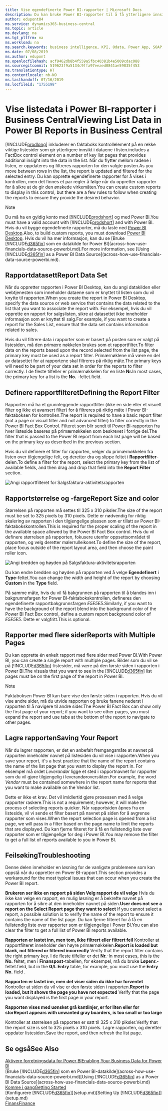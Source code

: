 ```yaml
---
title: Vise egendefinerte Power BI-rapporter | Microsoft Docs
description: Du kan bruke Power BI-rapporter til å få ytterligere innsikt i data i lister.
author: edupont04
ms.service: dynamics365-business-central
ms.topic: article
ms.devlang: na
ms.tgt_pltfrm: na
ms.workload: na
ms.search.keywords: business intelligence, KPI, Odata, Power App, SOAP, analysis
ms.date: 07/08/2019
ms.author: edupont
ms.openlocfilehash: acf9462db8b4f559a5fbc40381b4e5009cdac088
ms.sourcegitcommit: 519623f9a5134c9ffa97eeaed0841ae59835f453
ms.translationtype: HT
ms.contentlocale: nb-NO
ms.lasthandoff: 07/16/2019
ms.locfileid: "1755198"
---
```

# <a name="viewing-list-data-in-power-bi-reports-in-business-central"></a><span data-ttu-id="1f30b-103">Vise listedata i Power BI-rapporter i Business Central</span><span class="sxs-lookup"><span data-stu-id="1f30b-103">Viewing List Data in Power BI Reports in Business Central</span></span>

[!INCLUDE[prodlong](includes/prodlong.md)] <span data-ttu-id="1f30b-104">inkluderer en faktaboks kontrollelement på en rekke viktige listesider som gir ytterligere innsikt i dataene i listen.</span><span class="sxs-lookup"><span data-stu-id="1f30b-104">includes a FactBox control element on a number of key list pages that provides additional insight into the data in the list.</span></span> <span data-ttu-id="1f30b-105">Når du flytter mellom radene i listen, er oppdateres og filtreres rapporten for den valgte posten.</span><span class="sxs-lookup"><span data-stu-id="1f30b-105">As you move between rows in the list, the report is updated and filtered for the selected entry.</span></span> <span data-ttu-id="1f30b-106">Du kan opprette egendefinerte rapporter for å vises i kontrollen, men det finnes et par regler å følge når du oppretter rapporter for å sikre at de gir den ønskede virkemåten.</span><span class="sxs-lookup"><span data-stu-id="1f30b-106">You can create custom reports to display in this control, but there are a few rules to follow when creating the reports to ensure they provide the desired behavior.</span></span>  

> [!NOTE]  
> <span data-ttu-id="1f30b-107">Du må ha en gyldig konto med [!INCLUDE[prodshort](includes/prodshort.md)] og med Power BI.</span><span class="sxs-lookup"><span data-stu-id="1f30b-107">You must have a valid account with [!INCLUDE[prodshort](includes/prodshort.md)] and with Power BI.</span></span> <span data-ttu-id="1f30b-108">Hvis du vil bygge egendefinerte rapporter, må du laste ned [Power BI Desktop](https://powerbi.microsoft.com/en-us/desktop/).</span><span class="sxs-lookup"><span data-stu-id="1f30b-108">Also, to build custom reports, you must download [Power BI Desktop](https://powerbi.microsoft.com/en-us/desktop/).</span></span> <span data-ttu-id="1f30b-109">Hvis du vil ha mer informasjon, kan du se [Bruke [!INCLUDE[d365fin](includes/d365fin_md.md)] som en datakilde for Power BI](across-how-use-financials-data-source-powerbi.md).</span><span class="sxs-lookup"><span data-stu-id="1f30b-109">For more information, see [Using [!INCLUDE[d365fin](includes/d365fin_md.md)] as a Power BI Data Source](across-how-use-financials-data-source-powerbi.md).</span></span>  

## <a name="report-data-set"></a><span data-ttu-id="1f30b-110">Rapportdatasett</span><span class="sxs-lookup"><span data-stu-id="1f30b-110">Report Data Set</span></span>
<span data-ttu-id="1f30b-111">Når du oppretter rapporten i Power BI Desktop, kan du angi datakilden eller webtjenesten som inneholder dataene som er knyttet til listen som du vil knytte til rapporten.</span><span class="sxs-lookup"><span data-stu-id="1f30b-111">When you create the report in Power BI Desktop, specify the data source or web service that contains the data related to the list that you want to associate the report with.</span></span> <span data-ttu-id="1f30b-112">For eksempel, hvis du vil opprette en rapport for salgslisten, sikre at datasettet ikke inneholder informasjon som er knyttet til salg.</span><span class="sxs-lookup"><span data-stu-id="1f30b-112">For example, if you want to create a report for the Sales List, ensure that the data set contains information related to sales.</span></span>  

<span data-ttu-id="1f30b-113">Hvis du vil filtrere data i rapporter som er basert på posten som er valgt på listesiden, må den primære nøkkelen brukes som et rapportfilter.</span><span class="sxs-lookup"><span data-stu-id="1f30b-113">To filter data on the reports based upon the record selected from the list page, the primary key must be used as a report filter.</span></span> <span data-ttu-id="1f30b-114">Primærnøklene må være en del av datasettet for at rapportene skal filtreres på riktig måte.</span><span class="sxs-lookup"><span data-stu-id="1f30b-114">The primary keys will need to be part of your data set in order for the reports to filter correctly.</span></span> <span data-ttu-id="1f30b-115">I de fleste tilfeller er primærnøkkelen for en liste **Nr.**</span><span class="sxs-lookup"><span data-stu-id="1f30b-115">In most cases, the primary key for a list is the **No.**</span></span> <span data-ttu-id="1f30b-116">-feltet.</span><span class="sxs-lookup"><span data-stu-id="1f30b-116">field.</span></span>  

## <a name="defining-the-report-filter"></a><span data-ttu-id="1f30b-117">Definere rapportfilteret</span><span class="sxs-lookup"><span data-stu-id="1f30b-117">Defining the Report Filter</span></span>
<span data-ttu-id="1f30b-118">Rapporten må ha et grunnleggende rapportfilter (ikke en side eller et visuelt filter og ikke et avansert filter) for å filtreres på riktig måte i Power BI-faktaboksen for kontrollen.</span><span class="sxs-lookup"><span data-stu-id="1f30b-118">The report is required to have a basic report filter (not a page or visual filter and not advanced filter) to filter correctly in the Power BI Fact Box Control.</span></span> <span data-ttu-id="1f30b-119">Filteret som blir sendt til Power BI-rapporten fra hver listeside baseres på primærnøkkelen som beskrevet i forrige del.</span><span class="sxs-lookup"><span data-stu-id="1f30b-119">The filter that is passed to the Power BI report from each list page will be based on the primary key as described in the previous section.</span></span>  

<span data-ttu-id="1f30b-120">Hvis du vil definere et filter for rapporten, velger du primærnøkkelen fra listen over tilgjengelige felt, og deretter dra og slippe feltet i **Rapportfilter**-delen.</span><span class="sxs-lookup"><span data-stu-id="1f30b-120">To define a filter for the report, select the primary key from the list of available fields, and then drag and drop that field into the **Report Filter** section.</span></span>  

![Angi rapportfilteret for Salgsfaktura-aktivitetsrapporten](./media/across-how-use-powerbi-reports-factbox/financials-powerbi-report-filter.png)

## <a name="report-size-and-color"></a><span data-ttu-id="1f30b-122">Rapportstørrelse og -farge</span><span class="sxs-lookup"><span data-stu-id="1f30b-122">Report Size and color</span></span>
<span data-ttu-id="1f30b-123">Størrelsen på rapporten må settes til 325 x 310 piksler.</span><span class="sxs-lookup"><span data-stu-id="1f30b-123">The size of the report must be set to 325 pixels by 310 pixels.</span></span> <span data-ttu-id="1f30b-124">Dette er nødvendig for riktig skalering av rapporten i den tilgjengelige plassen som er tillatt av Power BI-faktabokskontrollen.</span><span class="sxs-lookup"><span data-stu-id="1f30b-124">This is required for the proper scaling of the report in the available space allowed by the Power BI Fact Box control.</span></span> <span data-ttu-id="1f30b-125">Hvis du vil definere størrelsen på rapporten, fokusere utenfor oppsettsområdet til rapporten, og velg deretter malerrulleikonet.</span><span class="sxs-lookup"><span data-stu-id="1f30b-125">To define the size of the report, place focus outside of the report layout area, and then choose the paint roller icon.</span></span>

![Angi bredden og høyden på Salgsfaktura-aktivitetsrapporten](./media/across-how-use-powerbi-reports-factbox/financials-powerbi-report-sizing.png)

<span data-ttu-id="1f30b-127">Du kan endre bredden og høyden på rapporten ved å velge **Egendefinert** i **Type**-feltet.</span><span class="sxs-lookup"><span data-stu-id="1f30b-127">You can change the width and height of the report by choosing **Custom** in the **Type** field.</span></span>

<span data-ttu-id="1f30b-128">På samme måte, hvis du vil få bakgrunnen på rapporten til å blandes inn i bakgrunnsfargen for Power BI-faktabokskontrollen, defineres den egendefinerte rapportbakgrunnsfargen *E5E5E5*.</span><span class="sxs-lookup"><span data-stu-id="1f30b-128">Similarly, if you want to have the background of the report blend into the background color of the Power BI Fact Box control, define a custom report background color of *E5E5E5*.</span></span> <span data-ttu-id="1f30b-129">Dette er valgfritt.</span><span class="sxs-lookup"><span data-stu-id="1f30b-129">This is optional.</span></span>  

## <a name="reports-with-multiple-pages"></a><span data-ttu-id="1f30b-130">Rapporter med flere sider</span><span class="sxs-lookup"><span data-stu-id="1f30b-130">Reports with Multiple Pages</span></span>
<span data-ttu-id="1f30b-131">Du kan opprette én enkelt rapport med flere sider med Power BI.</span><span class="sxs-lookup"><span data-stu-id="1f30b-131">With Power BI, you can create a single report with multiple pages.</span></span> <span data-ttu-id="1f30b-132">Bilder som du vil se på [!INCLUDE[d365fin](includes/d365fin_md.md)]-listesider, må være på den første siden i rapporten i Power BI.</span><span class="sxs-lookup"><span data-stu-id="1f30b-132">The visuals that you want to see in the [!INCLUDE[d365fin](includes/d365fin_md.md)] list pages must be on the first page of the report in Power BI.</span></span>  

> [!NOTE]  
> <span data-ttu-id="1f30b-133">Faktaboksen Power BI kan bare vise den første siden i rapporten. Hvis du vil vise andre sider, må du utvide rapporten og bruke fanene nederst i rapporten til å navigere til andre sider.</span><span class="sxs-lookup"><span data-stu-id="1f30b-133">The Power BI Fact Box can show only the first page of your report; if you want to see other pages, you must expand the report and use tabs at the bottom of the report to navigate to other pages.</span></span>  

## <a name="saving-your-report"></a><span data-ttu-id="1f30b-134">Lagre rapporten</span><span class="sxs-lookup"><span data-stu-id="1f30b-134">Saving Your Report</span></span>

<span data-ttu-id="1f30b-135">Når du lagrer rapporten, er det en anbefalt fremgangsmåte at navnet på rapporten inneholder navnet på listesiden du vil vise i rapporten.</span><span class="sxs-lookup"><span data-stu-id="1f30b-135">When you save your report, it's a best practice that the name of the report contains the name of the list page that you want to display the report in.</span></span> <span data-ttu-id="1f30b-136">For eksempel må ordet *Leverandør* ligge et sted i rapportnavnet for rapporter som du vil gjøre tilgjengelig i leverandøroversikten.</span><span class="sxs-lookup"><span data-stu-id="1f30b-136">For example, the word *Vendor* must be contained somewhere in the report name for reports that you want to make available on the Vendor list.</span></span>  

<span data-ttu-id="1f30b-137">Dette er ikke et krav. Det vil imidlertid gjøre prosessen med å velge rapporter raskere.</span><span class="sxs-lookup"><span data-stu-id="1f30b-137">This is not a requirement; however, it will make the process of selecting reports quicker.</span></span> <span data-ttu-id="1f30b-138">Når rapportsiden åpnes fra en listeside, vil vi sende et filter basert på navnet på siden for å avgrense rapporter som vises.</span><span class="sxs-lookup"><span data-stu-id="1f30b-138">When the report selection page is opened from a list page, we will pass in a filter based on the page name to limit the reports that are displayed.</span></span>  <span data-ttu-id="1f30b-139">Du kan fjerne filteret for å få en fullstendig liste over rapporter som er tilgjengelige for deg i Power BI.</span><span class="sxs-lookup"><span data-stu-id="1f30b-139">You may remove the filter to get a full list of reports available to you in Power BI.</span></span>  

## <a name="troubleshooting"></a><span data-ttu-id="1f30b-140">Feilsøking</span><span class="sxs-lookup"><span data-stu-id="1f30b-140">Troubleshooting</span></span>
<span data-ttu-id="1f30b-141">Denne delen inneholder en løsning for de vanligste problemene som kan oppstå når du oppretter en Power BI-rapport.</span><span class="sxs-lookup"><span data-stu-id="1f30b-141">This section provides a workaround for the most typical issues that can occur when you create the Power BI report.</span></span>  

<span data-ttu-id="1f30b-142">**Brukeren ser ikke en rapport på siden Velg rapport de vil velge** Hvis du ikke kan velge en rapport, en mulig løsning er å bekrefte navnet på rapporten for å sikre at den inneholder navnet på siden.</span><span class="sxs-lookup"><span data-stu-id="1f30b-142">**User does not see a report on the Select Report page they want to select** If you cannot select a report, a possible solution is to verify the name of the report to ensure it contains the name of the list page.</span></span> <span data-ttu-id="1f30b-143">Du kan fjerne filteret for å få en fullstendig liste over rapporter som er tilgjengelige i Power BI.</span><span class="sxs-lookup"><span data-stu-id="1f30b-143">You can also clear the filter to get a full list of Power BI reports available.</span></span>  

<span data-ttu-id="1f30b-144">**Rapporten er lastet inn, men tom, ikke filtrert eller filtrert feil** Kontroller at rapportfilteret inneholder den høyre primærnøkkelen.</span><span class="sxs-lookup"><span data-stu-id="1f30b-144">**Report is loaded but blank, not filtered or filtered incorrectly** Verify that the report filter contains the right primary key.</span></span> <span data-ttu-id="1f30b-145">I de fleste tilfeller er det **Nr.**-</span><span class="sxs-lookup"><span data-stu-id="1f30b-145">In most cases, this is the **No.**</span></span> <span data-ttu-id="1f30b-146">feltet, men i **Finanspost**-tabellen, for eksempel, må du bruke **Løpenr.**-feltet.</span><span class="sxs-lookup"><span data-stu-id="1f30b-146">field, but in the **G/L Entry** table, for example, you must use the **Entry No.** field  .</span></span>

<span data-ttu-id="1f30b-147">**Rapporten er lastet inn, men det viser siden du ikke har forventet** Kontroller at siden du vil vise er den første siden i rapporten.</span><span class="sxs-lookup"><span data-stu-id="1f30b-147">**Report is loaded, but it shows the page you have not expected** Verify that the page you want displayed is the first page in your report.</span></span>  

<span data-ttu-id="1f30b-148">**Rapporten vises med uønsket grå kantlinjer, er for liten eller for stor**</span><span class="sxs-lookup"><span data-stu-id="1f30b-148">**Report appears with unwanted gray boarders, is too small or too large**</span></span>

<span data-ttu-id="1f30b-149">Kontroller at størrelsen på rapporten er satt til 325 x 310 piksler.</span><span class="sxs-lookup"><span data-stu-id="1f30b-149">Verify that the report size is set to 325 pixels x 310 pixels.</span></span> <span data-ttu-id="1f30b-150">Lagre rapporten, og deretter oppdater listesiden.</span><span class="sxs-lookup"><span data-stu-id="1f30b-150">Save the report, and then refresh the list page.</span></span>  

## <a name="see-also"></a><span data-ttu-id="1f30b-151">Se også</span><span class="sxs-lookup"><span data-stu-id="1f30b-151">See Also</span></span>

[<span data-ttu-id="1f30b-152">Aktivere forretningsdata for Power BI</span><span class="sxs-lookup"><span data-stu-id="1f30b-152">Enabling Your Business Data for Power BI</span></span>](admin-powerbi.md)  
<span data-ttu-id="1f30b-153">[Bruke [!INCLUDE[d365fin](includes/d365fin_md.md)] som en Power BI-datakilde](across-how-use-financials-data-source-powerbi.md)</span><span class="sxs-lookup"><span data-stu-id="1f30b-153">[Using [!INCLUDE[d365fin](includes/d365fin_md.md)] as a Power BI Data Source](across-how-use-financials-data-source-powerbi.md)</span></span>  
[<span data-ttu-id="1f30b-154">Komme i gang</span><span class="sxs-lookup"><span data-stu-id="1f30b-154">Getting Started</span></span>](product-get-started.md)  
<span data-ttu-id="1f30b-155">[Konfigurere [!INCLUDE[d365fin](includes/d365fin_md.md)]](setup.md)</span><span class="sxs-lookup"><span data-stu-id="1f30b-155">[Setting Up [!INCLUDE[d365fin](includes/d365fin_md.md)]](setup.md)</span></span>  
[<span data-ttu-id="1f30b-156">Finans</span><span class="sxs-lookup"><span data-stu-id="1f30b-156">Finance</span></span>](finance.md)  
